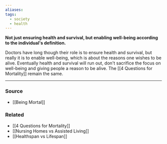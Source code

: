 ```yaml
---
aliases: 
tags:
  - society
  - health
---
```

**Not just ensuring health and survival, but enabling well-being according to the individual's definition.**

Doctors have long though their role is to ensure health and survival, but really it is to enable well-being, which is about the reasons one wishes to be alive. Eventually health and survival will run out, don't sacrifice the focus on well-being and giving people a reason to be alive. The [[4 Questions for Mortality]] remain the same.

---

### Source
- [[Being Mortal]]

### Related
- [[4 Questions for Mortality]]
- [[Nursing Homes vs Assisted Living]]  
- [[Healthspan vs Lifespan]]